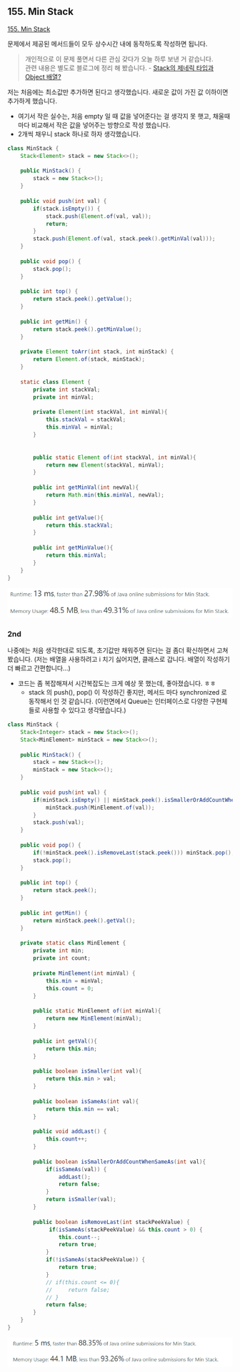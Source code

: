 

## 155. Min Stack

[155. Min Stack](https://leetcode.com/problems/min-stack/)

문제에서 제공된 메서드들이 모두 상수시간 내에 동작하도록 작성하면 됩니다.

> 개인적으로 이 문제 풀면서 다른 관심 갖다가 오늘 하루 보낸 거 같습니다. <br> 
> 관련 내용은 별도로 블로그에 정리 해 봤습니다. - [Stack의 제네릭 타입과 Object 배열?](https://velog.io/@sally_devv/MinStack)

저는 처음에는 최소값만 추가하면 된다고 생각했습니다. 새로운 값이 가진 값 이하이면 추가하게 했습니다.
- 여기서 작은 실수는, 처음 empty 일 때 값을 넣어준다는 걸 생각지 못 햇고, 채울때마다 비교해서 작은 값을 넣어주는 방향으로 작성 했습니다.
- 2개씩 채우니 stack 하나로 하자 생각했습니다.

``` java
class MinStack {
    Stack<Element> stack = new Stack<>();
    
    public MinStack() {
        stack = new Stack<>();
    }
    
    public void push(int val) {
        if(stack.isEmpty()) {
            stack.push(Element.of(val, val));
            return;
        }
        stack.push(Element.of(val, stack.peek().getMinVal(val)));
    }
    
    public void pop() {
        stack.pop();
    }
    
    public int top() {
        return stack.peek().getValue();
    }
    
    public int getMin() {
        return stack.peek().getMinValue();
    }
    
    private Element toArr(int stack, int minStack) {
        return Element.of(stack, minStack);
    }
    
    static class Element {
        private int stackVal;
        private int minVal;
        
        private Element(int stackVal, int minVal){
            this.stackVal = stackVal;
            this.minVal = minVal;
        }
        
        
        public static Element of(int stackVal, int minVal){
            return new Element(stackVal, minVal);
        }
        
        public int getMinVal(int newVal){
            return Math.min(this.minVal, newVal);
        }
        
        public int getValue(){
            return this.stackVal;
        }
        
        public int getMinValue(){
            return this.minVal;
        }
    }
}
```

![img_1.png](img_1.png)



### 2nd

나중에는 처음 생각한대로 되도록,
초기값만 채워주면 된다는 걸 좀더 확신하면서 고쳐 봤습니다. (저는 배열을 사용하려고 i 치기 싫어지면, 클래스로 갑니다. 배열이 작성하기 더 빠르고 간편합니다...)
- 코드는 좀 복잡해져서 시간복잡도는 크게 예상 못 했는데, 좋아졌습니다. ㅎㅎ 
  - stack 의 push(), pop() 이 작성하긴 좋지만, 메서드 마다 synchronized 로 동작해서 인 것 같습니다. (이런면에서 Queue는 인터페이스로 다양한 구현체들로 사용할 수 있다고 생각됐습니다.)

``` java
class MinStack {
    Stack<Integer> stack = new Stack<>();
    Stack<MinElement> minStack = new Stack<>();
    
    public MinStack() {
        stack = new Stack<>();
        minStack = new Stack<>();
    }
    
    public void push(int val) {
        if(minStack.isEmpty() || minStack.peek().isSmallerOrAddCountWhenSameAs(val)) {
            minStack.push(MinElement.of(val));
        }
        stack.push(val);
    }
    
    public void pop() {
        if(!minStack.peek().isRemoveLast(stack.peek())) minStack.pop();
        stack.pop();
    }
    
    public int top() {
        return stack.peek();
    }
    
    public int getMin() {
        return minStack.peek().getVal();
    }
    
    private static class MinElement {
        private int min;
        private int count;
        
        private MinElement(int minVal) {
            this.min = minVal;
            this.count = 0;
        }
        
        public static MinElement of(int minVal){
            return new MinElement(minVal);
        } 
        
        public int getVal(){
            return this.min;
        }
        
        public boolean isSmaller(int val){
            return this.min > val;
        }
        
        public boolean isSameAs(int val){
            return this.min == val;
        }
        
        public void addLast() {
            this.count++;
        }
        
        public boolean isSmallerOrAddCountWhenSameAs(int val){
            if(isSameAs(val)) {
                addLast();
                return false;
            }
            return isSmaller(val);
        }
        
        public boolean isRemoveLast(int stackPeekValue) {
             if(isSameAs(stackPeekValue) && this.count > 0) {
                this.count--;
                return true;
            } 
            if(!isSameAs(stackPeekValue)) {
                return true;
            } 
            // if(this.count <= 0){
            //     return false;
            // }
            return false;
        }
    }
}
```
![img.png](img.png)
